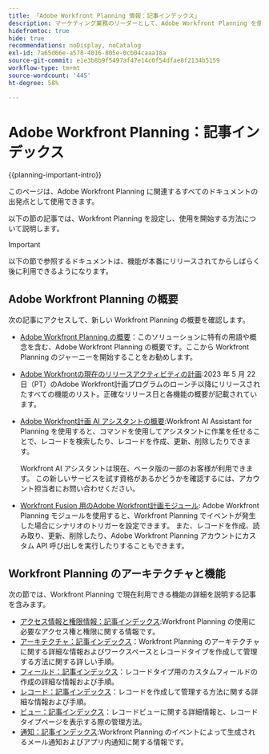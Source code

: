 ```yaml
---
title: 「Adobe Workfront Planning 情報：記事インデックス」
description: マーケティング業務のリーダーとして、Adobe Workfront Planning を使用すると、すべてのチームのマーケティングライフサイクル全体の作業を整理できます。この節の記事では、Planning 機能を設定する方法およびキャンペーン管理業務の一環として Planning 機能の使用を開始する方法について説明します。
hidefromtoc: true
hide: true
recommendations: noDisplay, noCatalog
exl-id: 7a65d66e-a578-4016-805e-0cb04caaa18a
source-git-commit: e1e3b8b9f5497af47e14c0f54dfae8f2134b5159
workflow-type: tm+mt
source-wordcount: '445'
ht-degree: 58%

---
```


# Adobe Workfront Planning：記事インデックス

<!--
title: "Adobe Workfront Planning information: article index" 
description: As a marketing operations leader, you can use Adobe Workfront Planning to organize work across the marketing lifecycle for all your teams. The articles in this section describe how you can configure the planning capabilities and how you can start using them as part of your campaign management operations. 
hidefromtoc: yes
author: Alina
feature: Work Management
role: User, Admin
hide: yes
-->

<!--update the metadata with real information when making this avilable in TOC and in the left nav-->

<!-- update the title to "Article index" when we get out of early access and we inhide this article-->

<!--remove the video at open early access or before-->

{{planning-important-intro}}

このページは、Adobe Workfront Planning に関連するすべてのドキュメントの出発点として使用できます。

以下の節の記事では、Workfront Planning を設定し、使用を開始する方法について説明します。

>[!IMPORTANT]
>
>以下の節で参照するドキュメントは、機能が本番にリリースされてからしばらく後に利用できるようになります。

## Adobe Workfront Planning の概要

次の記事にアクセスして、新しい Workfront Planning の概要を確認します。

<!--update the video when we have something better, especially after early access - remove it-->

<!--* [View a video demonstration of Adobe Workfront Planning](https://video.tv.adobe.com/v/3424253/){target=_blank}-->

* [Adobe Workfront Planning の概要](/help/quicksilver/planning/general/planning-overview.md)：このソリューションに特有の用語や概念を含む、Adobe Workfront Planning の概要です。ここから Workfront Planning のジャーニーを開始することをお勧めします。
* [Adobe Workfrontの現在のリリースアクティビティの計画](/help/quicksilver/planning/general/release-activity.md):2023 年 5 月 22 日（PT）のAdobe Workfront計画プログラムのローンチ以降にリリースされたすべての機能のリスト。正確なリリース日と各機能の概要が記載されています。
* [Adobe Workfront計画 AI アシスタントの概要](/help/quicksilver/planning/general/planning-ai-assistant-overview.md):Workfront AI Assistant for Planning を使用すると、コマンドを使用してアシスタントに作業を任せることで、レコードを検索したり、レコードを作成、更新、削除したりできます。

  Workfront AI アシスタントは現在、ベータ版の一部のお客様が利用できます。 この新しいサービスを試す資格があるかどうかを確認するには、アカウント担当者にお問い合わせください。

* [Workfront Fusion 用のAdobe Workfront計画モジュール](/help/quicksilver/workfront-fusion/apps-and-their-modules/workfront-planning-modules.md): Adobe Workfront Planning モジュールを使用すると、Workfront Planning でイベントが発生した場合にシナリオのトリガーを設定できます。 また、レコードを作成、読み取り、更新、削除したり、Adobe Workfront Planning アカウントにカスタム API 呼び出しを実行したりすることもできます。

## Workfront Planning のアーキテクチャと機能

次の節では、Workfront Planning で現在利用できる機能の詳細を説明する記事を含みます。

* [アクセス情報と権限情報：記事インデックス](/help/quicksilver/planning/access/access-information.md):Workfront Planning の使用に必要なアクセス権と権限に関する情報です。
* [アーキテクチャ：記事インデックス](/help/quicksilver/planning/architecture/architecture-information.md)：Workfront Planning のアーキテクチャに関する詳細な情報およびワークスペースとレコードタイプを作成して管理する方法に関する詳しい手順。
* [フィールド：記事インデックス](/help/quicksilver/planning/fields/fields-information.md)：レコードタイプ用のカスタムフィールドの作成の詳細な情報および手順。
* [レコード：記事インデックス](/help/quicksilver/planning/records/records-information.md)：レコードを作成して管理する方法に関する詳細な情報および手順。
* [ビュー：記事インデックス](/help/quicksilver/planning/views/views-information.md)：レコードビューに関する詳細情報と、レコードタイプページを表示する際の管理方法。
* [通知：記事インデックス](/help/quicksilver/planning/notifications/notifications-information.md):Workfront Planning のイベントによって生成されるメール通知およびアプリ内通知に関する情報です。

